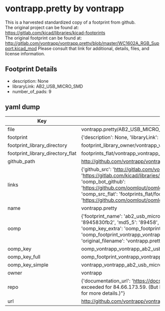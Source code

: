 # vontrapp.pretty by vontrapp  
This is a harvested standardized copy of a footprint from github.  
The original project can be found at:  
https://gitlab.com/kicad/libraries/kicad-footprints  
The original footprint can be found at:
http://gitlab.com/vontrapp/vontrapp.pretty/blob/master/WC1602A_RGB_Support.kicad_mod
Please consult that link for additional, details, files, and license information.  
## Footprint Details
* description: None  
* libraryLink: AB2_USB_MICRO_SMD  
* number_of_pads: 9  
## yaml dump  
| Key | Value |  
| --- | --- |  
| file | vontrapp.pretty/AB2_USB_MICRO_SMD.kicad_mod |  
| footprint | {'description': None, 'libraryLink': 'AB2_USB_MICRO_SMD', 'number_of_pads': 9} |  
| footprint_library_directory | footprint_library_owner/vontrapp_vontrapp.pretty |  
| footprint_library_directory_flat | footprints_flat/vontrapp_vontrapp_ab2_usb_micro_smd/working |  
| github_path | http://github.com/vontrapp/vontrapp.pretty/blob/master/AB2_USB_MICRO_SMD.kicad_mod |  
| links | {'github_src': 'http://gitlab.com/vontrapp/vontrapp.pretty/blob/master/WC1602A_RGB_Support.kicad_mod', 'github_src_repo': 'https://gitlab.com/kicad/libraries/kicad-footprints', 'oomp_bot': 'footprints/vontrapp_vontrapp_ab2_usb_micro_smd/working', 'oomp_bot_github': 'https://github.com/oomlout/oomlout_oomp_footprint_bot/tree/main/footprints/vontrapp_vontrapp_ab2_usb_micro_smd/working', 'oomp_src_flat': 'footprints_flat/footprints_flat/vontrapp_vontrapp_ab2_usb_micro_smd/working', 'oomp_src_flat_github': 'https://github.com/oomlout/oomlout_oomp_footprint_src/tree/main/footprints_flat/vontrapp_vontrapp_ab2_usb_micro_smd/working'} |  
| name | vontrapp.pretty |  
| oomp | {'footprint_name': 'ab2_usb_micro_smd', 'library_name': 'vontrapp', 'md5': '8945830fb2435df5fbfeb43fd0e6b1b4', 'md5_10': '8945830fb2', 'md5_5': '89458', 'md5_6': '894583', 'oomp_key': 'oomp_vontrapp_vontrapp_ab2_usb_micro_smd', 'oomp_key_extra': 'oomp_footprint_vontrapp_vontrapp_ab2_usb_micro_smd', 'oomp_key_full': 'oomp_footprint_vontrapp_vontrapp_ab2_usb_micro_smd_894583', 'oomp_key_simple': 'vontrapp_vontrapp_ab2_usb_micro_smd', 'original_filename': 'vontrapp.pretty/AB2_USB_MICRO_SMD.kicad_mod', 'owner_name': 'vontrapp'} |  
| oomp_key | oomp_vontrapp_vontrapp_ab2_usb_micro_smd |  
| oomp_key_full | oomp_footprint_vontrapp_vontrapp_ab2_usb_micro_smd |  
| oomp_key_simple | vontrapp_vontrapp_ab2_usb_micro_smd |  
| owner | vontrapp |  
| repo | {'documentation_url': 'https://docs.github.com/rest/overview/resources-in-the-rest-api#rate-limiting', 'message': "API rate limit exceeded for 84.66.173.59. (But here's the good news: Authenticated requests get a higher rate limit. Check out the documentation for more details.)"} |  
| url | http://github.com/vontrapp/vontrapp.pretty |  

